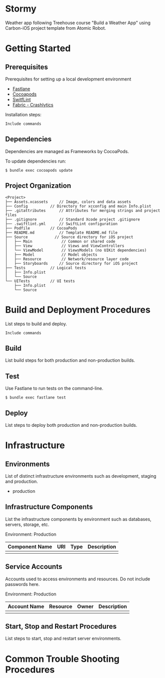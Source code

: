 # Stormy

Weather app following Treehouse course "Build a Weather App" using Carbon-iOS project template from Atomic Robot.

# Getting Started

## Prerequisites

Prerequisites for setting up a local development environment 

- [Fastlane](https://fastlane.tools)
- [Cocoapods](https://cocoapods.org)
- [SwitfLint](https://github.com/realm/SwiftLint)
- [Fabric - Crashlytics](https://crashlytics.com)

Installation steps:

```
Include commands 
```

## Dependencies

Dependencies are managed as Frameworks by CocoaPods.

To update dependencies run:

```
$ bundle exec cocoapods update
```

## Project Organization

```
<Project>
├── Assets.xcassets		// Image, colors and data assets
├── Config			// Directory for xcconfig and main Info.plist
├── .gitattributes		// Attributes for merging strings and project files 
├── .gitignore			// Standard Xcode project .gitignore
├── .swiftlint.yml 		// SwiftLint configuration
├── Podfile			// CocoaPods 
├── README.md			// Template README.md file
├── Source			  // Source directory for iOS project
│   ├── Main			 // Common or shared code
│   ├── View			 // Views and ViewControllers
│   └── ViewModel		 // ViewsModels (no UIKit dependencies)
│   ├── Model			 // Model objects
│   ├── Resource		 // Network/resource layer code
│   ├── Storyboards	 	// Source directory for iOS project
├── Tests			// Logical tests
│   ├── Info.plist
│   └── Source
└── UITests			// UI tests
    ├── Info.plist
    └── Source

```

# Build and Deployment Procedures

List steps to build and deploy.

```
Include commands 
```

## Build

List build steps for both production and non-production builds.

## Test

Use Fastlane to run tests on the command-line.

```
$ bundle exec fastlane test
```

## Deploy 

List steps to deploy both production and non-production builds.

# Infrastructure

## Environments

List of distinct infrastructure environments such as development, staging and production.

- production

## Infrastructure Components

List the infrastructure components by environment such as databases, servers, storage, etc.

Environment: Production

| Component Name | URI | Type | Description |
|---|---|---|---|
| | | | |

## Service Accounts

Accounts used to access environments and resources. Do not include passwords here.

Environment: Production

| Account Name | Resource | Owner | Description |
|---|---|---|---|
| | | | |

## Start, Stop and Restart Procedures

List steps to start, stop and restart server environments.

# Common Trouble Shooting Procedures
